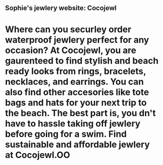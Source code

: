 ## Sophie's jewlery website: Cocojewl
# Where can you securley order waterproof jewlery perfect for any occasion? At Cocojewl, you are gaurenteed to find stylish and beach ready looks from rings, bracelets, necklaces, and earrings. You can also find other accesories like tote bags and hats for your next trip to the beach. The best part is, you dn't have to hassle taking off jewlery before going for a swim. Find sustainable and affordable jewlery at Cocojewl.OO